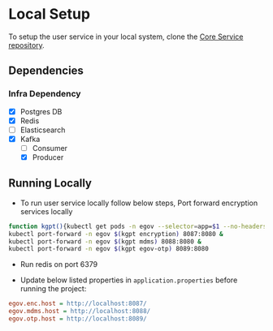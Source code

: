 # Local Setup

To setup the user service in your local system, clone the [Core Service repository](https://github.com/egovernments/core-services).

## Dependencies

### Infra Dependency

- [X] Postgres DB
- [X] Redis
- [ ] Elasticsearch
- [X] Kafka
  - [ ] Consumer
  - [X] Producer

## Running Locally

- To run user service locally follow below steps, Port forward encryption services locally

```bash
function kgpt(){kubectl get pods -n egov --selector=app=$1 --no-headers=true | head -n1 | awk '{print $1}'}
kubectl port-forward -n egov $(kgpt encryption) 8087:8080 &
kubectl port-forward -n egov $(kgpt mdms) 8088:8080 &
kubectl port-forward -n egov $(kgpt egov-otp) 8089:8080
```

- Run redis on port 6379

- Update below listed properties in `application.properties` before running the project:

```ini
egov.enc.host = http://localhost:8087/
egov.mdms.host = http://localhost:8088/
egov.otp.host = http://localhost:8089/
```
